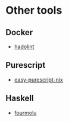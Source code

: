 # Other tools

## Docker

- [hadolint](https://github.com/hadolint/hadolint)

## Purescript

- [easy-purescript-nix](https://github.com/justinwoo/easy-purescript-nix)

## Haskell

- [fourmolu](https://github.com/fourmolu/fourmolu)
